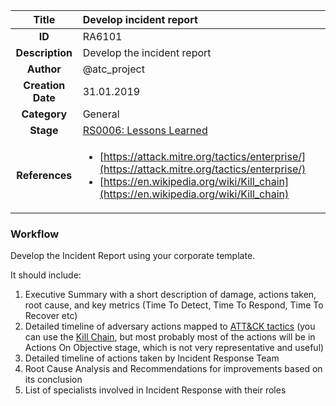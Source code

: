 | Title                       |  Develop incident report         |
|:---------------------------:|:--------------------|
| **ID**                      | RA6101            |
| **Description**             | Develop the incident report   |
| **Author**                  | @atc_project        |
| **Creation Date**           | 31.01.2019 |
| **Category**                | General      |
| **Stage**                   |[RS0006: Lessons Learned](../Response_Stages/RS0006.md)| 
| **References** |<ul><li>[https://attack.mitre.org/tactics/enterprise/](https://attack.mitre.org/tactics/enterprise/)</li><li>[https://en.wikipedia.org/wiki/Kill_chain](https://en.wikipedia.org/wiki/Kill_chain)</li></ul>|

### Workflow

Develop the Incident Report using your corporate template.  

It should include:  

1. Executive Summary with a short description of damage, actions taken, root cause, and key metrics (Time To Detect, Time To Respond, Time To Recover etc)  
2. Detailed timeline of adversary actions mapped to [ATT&CK tactics](https://attack.mitre.org/tactics/enterprise/) (you can use the [Kill Chain](https://en.wikipedia.org/wiki/Kill_chain), but most probably most of the actions will be in Actions On Objective stage, which is not very representative and useful)  
3. Detailed timeline of actions taken by Incident Response Team  
4. Root Cause Analysis and Recommendations for improvements based on its conclusion  
5. List of specialists involved in Incident Response with their roles  
